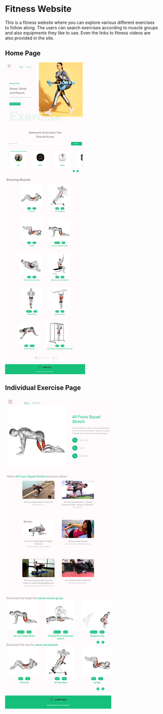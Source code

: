 # Fitness Website

This is a fitness website where you can explore various different exercises to follow along. The users can search exercises according to muscle groups and also equipments they like to use. Even the links to fitness videos are also provided in the site.

## Home Page

![Home Page](https://github.com/chathuRashmini/fitness-exercise-app/blob/main/Final_look-Home%20_page.png?raw=true)

## Individual Exercise Page

![Individual Exercise](https://github.com/chathuRashmini/fitness-exercise-app/blob/main/Final_look-Individual_exercise.png?raw=true)
